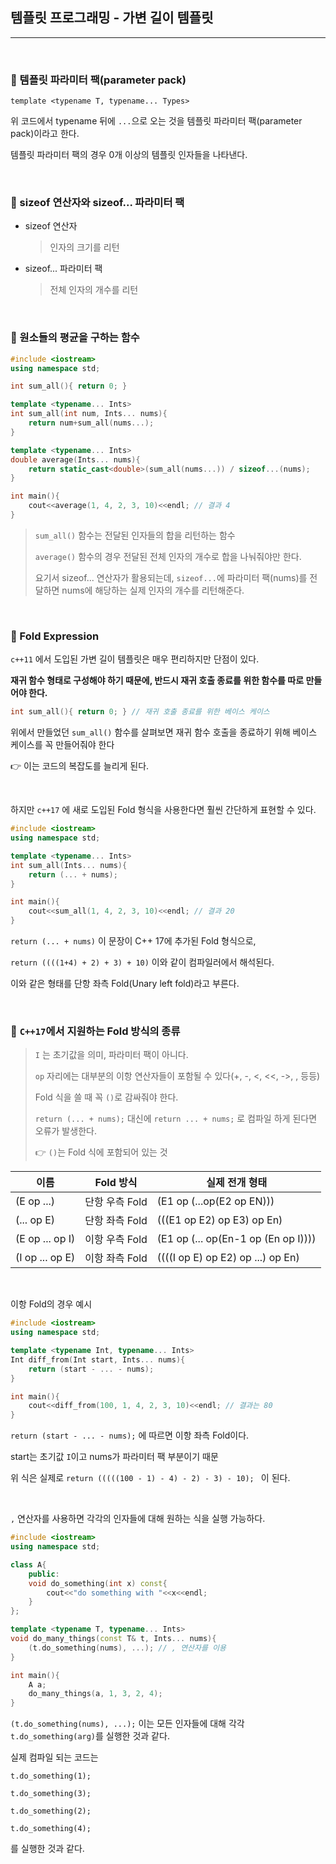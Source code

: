 ## 템플릿 프로그래밍 - 가변 길이 템플릿

***

<br>

### :pushpin: 템플릿 파라미터 팩(parameter pack)

```template <typename T, typename... Types>```

위 코드에서 typename 뒤에 ```...```으로 오는 것을 템플릿 파라미터 팩(parameter pack)이라고 한다.

템플릿 파라미터 팩의 경우 0개 이상의 템플릿 인자들을 나타낸다.

<br>

### :pushpin: sizeof 연산자와 sizeof... 파라미터 팩

- sizeof 연산자

  > 인자의 크기를 리턴

- sizeof... 파라미터 팩

  > 전체 인자의 개수를 리턴

<br>

### :pushpin: 원소들의 평균을 구하는 함수

```c++
#include <iostream>
using namespace std;

int sum_all(){ return 0; }

template <typename... Ints>
int sum_all(int num, Ints... nums){
    return num+sum_all(nums...);
}

template <typename... Ints>
double average(Ints... nums){
    return static_cast<double>(sum_all(nums...)) / sizeof...(nums);
}

int main(){
    cout<<average(1, 4, 2, 3, 10)<<endl; // 결과 4
}
```

> ```sum_all()``` 함수는 전달된 인자들의 합을 리턴하는 함수
>
> ```average()``` 함수의 경우 전달된 전체 인자의 개수로 합을 나눠줘야만 한다.
>
> 요기서 sizeof... 연산자가 활용되는데, ```sizeof...```에 파라미터 팩(nums)를 전달하면 nums에 해당하는 실제 인자의 개수를 리턴해준다.

<br>

### :pushpin: Fold Expression

```c++11``` 에서 도입된 가변 길이 템플릿은 매우 편리하지만 단점이 있다.

**재귀 함수 형태로 구성해야 하기 때문에, 반드시 재귀 호출 종료를 위한 함수를 따로 만들어야 한다.**

```c++
int sum_all(){ return 0; } // 재귀 호출 종료를 위한 베이스 케이스
```

위에서 만들었던 ```sum_all()``` 함수를 살펴보면 재귀 함수 호출을 종료하기 위해 베이스 케이스를 꼭 만들어줘야 한다

:point_right: 이는 코드의 복잡도를 늘리게 된다.

<br>

하지만 ```c++17``` 에 새로 도입된 Fold 형식을 사용한다면 훨씬 간단하게 표현할 수 있다.

```c++
#include <iostream>
using namespace std;

template <typename... Ints>
int sum_all(Ints... nums){
    return (... + nums);
}

int main(){
    cout<<sum_all(1, 4, 2, 3, 10)<<endl; // 결과 20
}
```

```return (... + nums)``` 이 문장이 C++ 17에 추가된 Fold 형식으로, 

```return ((((1+4) + 2) + 3) + 10)``` 이와 같이 컴파일러에서 해석된다.

이와 같은 형태를 단항 좌측 Fold(Unary left fold)라고 부른다.

<br>

### :pushpin: ```C++17```에서 지원하는 Fold 방식의 종류

> ```I``` 는 초기값을 의미, 파라미터 팩이 아니다.
>
> ```op``` 자리에는 대부분의 이항 연산자들이 포함될 수 있다(+, -, <, <<, ->, , 등등)
>
> Fold 식을 쓸 때 꼭 ```()```로 감싸줘야 한다.
>
> ```return (... + nums);``` 대신에 ```return ... + nums;``` 로 컴파일 하게 된다면 오류가 발생한다.
>
> :point_right: ```()```는 Fold 식에 포함되어 있는 것

| 이름            | Fold 방식      | 실제 전개 형태                      |
| --------------- | -------------- | ----------------------------------- |
| (E op ...)      | 단항 우측 Fold | (E1 op (...op(E2 op EN)))           |
| (... op E)      | 단항 좌측 Fold | (((E1 op E2) op E3) op En)          |
| (E op ... op I) | 이항 우측 Fold | (E1 op (... op(En-1 op (En op I)))) |
| (I op ... op E) | 이항 좌측 Fold | ((((I op E) op E2) op ...) op En)   |

<br>

이항 Fold의 경우 예시

```c++
#include <iostream>
using namespace std;

template <typename Int, typename... Ints>
Int diff_from(Int start, Ints... nums){
    return (start - ... - nums);
}

int main(){
    cout<<diff_from(100, 1, 4, 2, 3, 10)<<endl; // 결과는 80
}
```

```return (start - ... - nums);``` 에 따르면 이항 좌측 Fold이다.

start는 초기값 ```I```이고 nums가 파라미터 팩 부분이기 때문

위 식은 실제로 ```return (((((100 - 1) - 4) - 2) - 3) - 10); ``` 이 된다.

<br>

```,``` 연산자를 사용하면 각각의 인자들에 대해 원하는 식을 실행 가능하다.

```c++
#include <iostream>
using namespace std;

class A{
    public:
    void do_something(int x) const{
        cout<<"do something with "<<x<<endl;
    }
};

template <typename T, typename... Ints>
void do_many_things(const T& t, Ints... nums){
    (t.do_something(nums), ...); // , 연산자를 이용
}

int main(){
    A a;
    do_many_things(a, 1, 3, 2, 4);
}
```

```(t.do_something(nums), ...);``` 이는 모든 인자들에 대해 각각 ```t.do_something(arg)```를 실행한 것과 같다.

실제 컴파일 되는 코드는 

```t.do_something(1);```

```t.do_something(3);```

```t.do_something(2);```

```t.do_something(4);```

를 실행한 것과 같다.